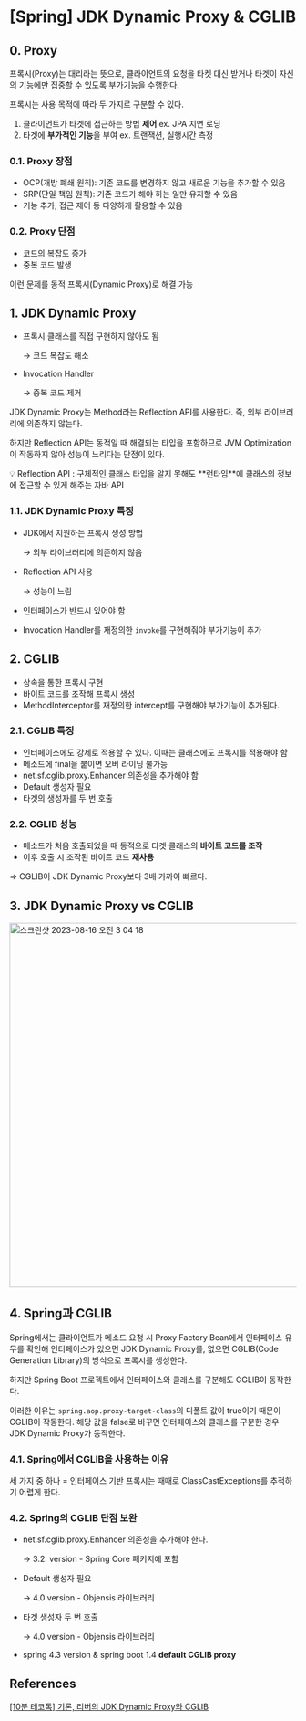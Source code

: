 # [Spring] JDK Dynamic Proxy & CGLIB

## 0. Proxy

프록시(Proxy)는 대리라는 뜻으로, 클라이언트의 요청을 타켓 대신 받거나 타겟이 자신의 기능에만 집중할 수 있도록 부가기능을 수행한다.

프록시는 사용 목적에 따라 두 가지로 구분할 수 있다.

1. 클라이언트가 타겟에 접근하는 방법 **제어** ex. JPA 지연 로딩
2. 타겟에 **부가적인 기능**을 부여 ex. 트랜잭션, 실행시간 측정

### 0.1. Proxy 장점

- OCP(개방 폐쇄 원칙): 기존 코드를 변경하지 않고 새로운 기능을 추가할 수 있음
- SRP(단일 책임 원칙): 기존 코드가 해야 하는 일만 유지할 수 있음
- 기능 추가, 접근 제어 등 다양하게 활용할 수 있음

### 0.2. Proxy 단점

- 코드의 복잡도 증가
- 중복 코드 발생

이런 문제를 동적 프록시(Dynamic Proxy)로 해결 가능

## 1. JDK Dynamic Proxy

- 프록시 클래스를 직접 구현하지 않아도 됨

  → 코드 복잡도 해소

- Invocation Handler

  → 중복 코드 제거


JDK Dynamic Proxy는 Method라는 Reflection API를 사용한다. 즉, 외부 라이브러리에 의존하지 않는다.

하지만 Reflection API는 동적일 때 해결되는 타입을 포함하므로 JVM Optimization이 작동하지 않아 성능이 느리다는 단점이 있다.

<aside>
💡 Reflection API
: 구체적인 클래스 타입을 알지 못해도 **런타임**에 클래스의 정보에 접근할 수 있게 해주는 자바 API

</aside>

### 1.1. JDK Dynamic Proxy 특징

- JDK에서 지원하는 프록시 생성 방법

  → 외부 라이브러리에 의존하지 않음

- Reflection API 사용

  → 성능이 느림

- 인터페이스가 반드시 있어야 함
- Invocation Handler를 재정의한 `invoke`를 구현해줘야 부가기능이 추가

## 2. CGLIB

- 상속을 통한 프록시 구현
- 바이트 코드를 조작해 프록시 생성
- MethodInterceptor를 재정의한 intercept를 구현해야 부가기능이 추가된다.

### 2.1. CGLIB 특징

- 인터페이스에도 강제로 적용할 수 있다. 이때는 클래스에도 프록시를 적용해야 함
- 메소드에 final을 붙이면 오버 라이딩 불가능
- net.sf.cglib.proxy.Enhancer 의존성을 추가해야 함
- Default 생성자 필요
- 타겟의 생성자를 두 번 호출

### 2.2. CGLIB 성능

- 메소드가 처음 호출되었을 때 동적으로 타겟 클래스의 **바이트 코드를 조작**
- 이후 호출 시 조작된 바이트 코드 **재사용**

⇒ CGLIB이 JDK Dynamic Proxy보다 3배 가까이 빠르다.

## 3. JDK Dynamic Proxy vs CGLIB

<img width="639" alt="스크린샷 2023-08-16 오전 3 04 18" src="https://github.com/SoftwareMaestro-Backend-Study/cs-study/assets/62989828/d0606e6e-d429-4476-935d-019e42209ad6">

## 4. Spring과 CGLIB

Spring에서는 클라이언트가 메소드 요청 시 Proxy Factory Bean에서 인터페이스 유무를 확인해 인터페이스가 있으면 JDK Dynamic Proxy를, 없으면 CGLIB(Code Generation Library)의 방식으로 프록시를 생성한다.

하지만 Spring Boot 프로젝트에서 인터페이스와 클래스를 구분해도 CGLIB이 동작한다.

이러한 이유는 `spring.aop.proxy-target-class`의 디폴트 값이 true이기 때문이 CGLIB이 작동한다. 해당 값을 false로 바꾸면 인터페이스와 클래스를 구분한 경우 JDK Dynamic Proxy가 동작한다.

### 4.1. Spring에서 CGLIB을 사용하는 이유

세 가지 중 하나 = 인터페이스 기반 프록시는 때때로 ClassCastExceptions를 추적하기 어렵게 한다.

### 4.2. Spring의 CGLIB 단점 보완

- net.sf.cglib.proxy.Enhancer 의존성을 추가해야 한다.

  → 3.2. version - Spring Core 패키지에 포함

- Default 생성자 필요

  → 4.0 version - Objensis 라이브러리

- 타겟 생성자 두 번 호출

  → 4.0 version - Objensis 라이브러리

- spring 4.3 version & spring boot 1.4 **default CGLIB proxy**

## References

[[10분 테코톡] 기론, 리버의 JDK Dynamic Proxy와 CGLIB](https://www.youtube.com/watch?v=MFckVKrJLRQ)
